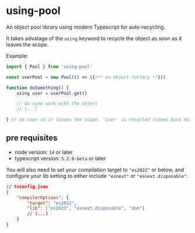 # using-pool
An object pool library using modern Typescript for auto-recycling.

It takes advatage of the `using` keyword to recycle the object as soon as it leaves the scope.

Example:

```typescript
import { Pool } from 'using-pool'

const userPool = new Pool(() => ({/** an object factory */}))

function doSomething() {
    using user = userPool.get()

    // do some work with the object
    // (...)

} // as soon as it leaves the scope, `user` is recycled (comes back to the pool to be reused)

```

## pre requisites
- node version: `14` or later
- typescript version: `5.2.0-beta` or later

You will also need to set your compilation target to `"es2022"` or below, and configure your lib setting to either include `"esnext"` or `"esnext.disposable"`.

```json
// tsconfig.json
{
    "compilerOptions": {
        "target": "es2022",
        "lib": ["es2022", "esnext.disposable", "dom"]
        // (...)
    }
}
```
